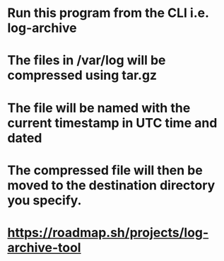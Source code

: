 # Run this program from the CLI i.e. log-archive <destinationDir>
# The files in /var/log will be compressed using tar.gz
# The file will be named with the current timestamp in UTC time and dated
# The compressed file will then be moved to the destination directory you specify. 
# https://roadmap.sh/projects/log-archive-tool
